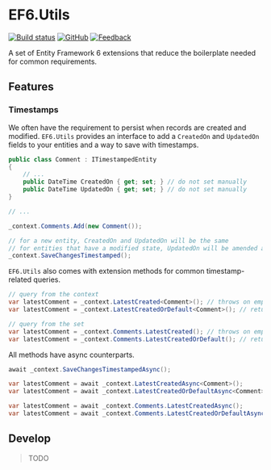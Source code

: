 # EF6.Utils

[![Build status](https://ci.appveyor.com/api/projects/status/7kiwadlsw5ew8es2?svg=true)](https://ci.appveyor.com/project/danielmpetrov/ef6-utils)
[![GitHub](https://img.shields.io/github/license/danielmpetrov/ef6.utils)](https://github.com/danielmpetrov/ef6.utils/blob/master/LICENSE)
[![Feedback](https://img.shields.io/badge/feedback-welcome-orange)](https://github.com/danielmpetrov/EF6.Utils/issues)

A set of Entity Framework 6 extensions that reduce the boilerplate needed for common requirements.

## Features

### Timestamps

We often have the requirement to persist when records are created and modified. `EF6.Utils` provides an interface to add a `CreatedOn` and `UpdatedOn` fields to your entities and a way to save with timestamps.

```csharp
public class Comment : ITimestampedEntity
{
    // ...
    public DateTime CreatedOn { get; set; } // do not set manually
    public DateTime UpdatedOn { get; set; } // do not set manually
}

// ...

_context.Comments.Add(new Comment());

// for a new entity, CreatedOn and UpdatedOn will be the same
// for entities that have a modified state, UpdatedOn will be amended accordingly
_context.SaveChangesTimestamped();
```

`EF6.Utils` also comes with extension methods for common timestamp-related queries.

```csharp
// query from the context
var latestComment = _context.LatestCreated<Comment>(); // throws on empty set
var latestComment = _context.LatestCreatedOrDefault<Comment>(); // returns null on empty set

// query from the set
var latestComment = _context.Comments.LatestCreated(); // throws on empty set
var latestComment = _context.Comments.LatestCreatedOrDefault(); // returns null on empty set
```

All methods have async counterparts.

```csharp
await _context.SaveChangesTimestampedAsync();

var latestComment = await _context.LatestCreatedAsync<Comment>();
var latestComment = await _context.LatestCreatedOrDefaultAsync<Comment>();

var latestComment = await _context.Comments.LatestCreatedAsync();
var latestComment = await _context.Comments.LatestCreatedOrDefaultAsync();
```

## Develop

> TODO
